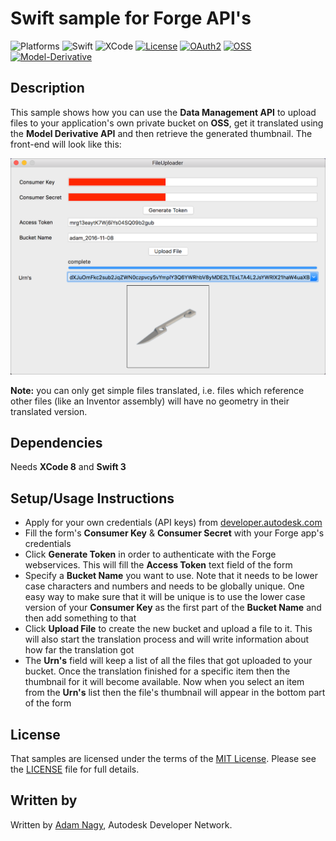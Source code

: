 
# Swift sample for Forge API's 

![Platforms](https://img.shields.io/badge/platform-osx-lightgray.svg)
![Swift](http://img.shields.io/:Swift-3-orange.svg)
![XCode](http://img.shields.io/:XCode-8-blue.svg)
[![License](http://img.shields.io/:license-mit-blue.svg)](http://opensource.org/licenses/MIT)
[![OAuth2](https://img.shields.io/badge/OAuth2-v1-green.svg)](http://developer.autodesk.com/)
[![OSS](https://img.shields.io/badge/OSS-v2-green.svg)](http://developer.autodesk.com/)
[![Model-Derivative](https://img.shields.io/:Model%20Derivative-v2-green.svg)](http://developer.autodesk.com/)

## Description

This sample shows how you can use the **Data Management API** to upload files to your application's own private bucket on **OSS**, get it translated using the **Model Derivative API** and then retrieve the generated thumbnail. The front-end will look like this:

![](img/FileUploader.png)

**Note:** you can only get simple files translated, i.e. files which reference other files (like an Inventor assembly) will have no geometry in their translated version.

## Dependencies

Needs **XCode 8** and **Swift 3**

## Setup/Usage Instructions
 
* Apply for your own credentials (API keys) from [developer.autodesk.com](http://developer.autodesk.com)
* Fill the form's **Consumer Key** & **Consumer Secret** with your Forge app's credentials
* Click **Generate Token** in order to authenticate with the Forge webservices. This will fill the **Access Token** text field of the form
* Specify a **Bucket Name** you want to use. Note that it needs to be lower case characters and numbers and needs to be globally unique. One easy way to make sure that it will be unique is to use the lower case version of your **Consumer Key** as the first part of the **Bucket Name** and then add something to that
* Click **Upload File** to create the new bucket and upload a file to it. This will also start the translation process and will write information about how far the translation got
* The **Urn's** field will keep a list of all the files that got uploaded to your bucket. Once the translation finished for a specific item then the thumbnail for it will become available. Now when you select an item from the **Urn's** list then the file's thumbnail will appear in the bottom part of the form

## License

That samples are licensed under the terms of the [MIT License](http://opensource.org/licenses/MIT). Please see the [LICENSE](LICENSE) file for full details.


## Written by 

Written by [Adam Nagy](http://adndevblog.typepad.com/cloud_and_mobile/adam-nagy.html), Autodesk Developer Network.

